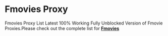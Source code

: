 # Fmovies Proxy 
Fmovies Proxy List Latest 100% Working Fully Unblocked Version of Fmovie Proxies.Please check out the complete list for <a href="https://https://fmoviesalternative.github.io/"><b>Fmovies</b></a>
